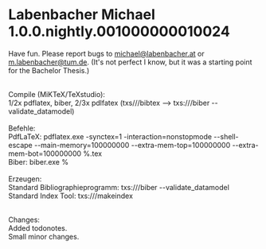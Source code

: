 # Labenbacher Michael 1.0.0.nightly.001000000010024
Have fun. Please report bugs to michael@labenbacher.at or m.labenbacher@tum.de. (It's not perfect I know, but it was a starting point for the Bachelor Thesis.)<br /><br />

Compile (MiKTeX/TeXstudio):<br />
1/2x pdflatex, biber, 2/3x pdlfatex (txs///bibtex --> txs:///biber --validate_datamodel)<br /><br />
Befehle:<br />
PdfLaTeX: pdflatex.exe -synctex=1 -interaction=nonstopmode --shell-escape --main-memory=100000000 --extra-mem-top=100000000 --extra-mem-bot=100000000 %.tex<br />
Biber: biber.exe %<br /><br />
Erzeugen:<br />
Standard Bibliographieprogramm: txs:///biber --validate_datamodel<br />
Standard Index Tool: txs:///makeindex<br /><br />

Changes:<br />
Added todonotes.<br />
Small minor changes.